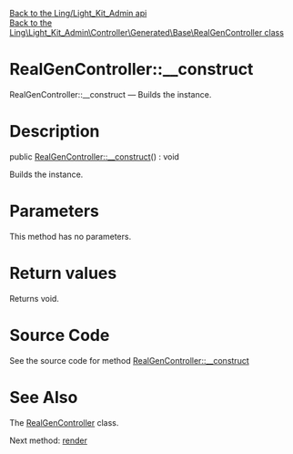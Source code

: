 [Back to the Ling/Light_Kit_Admin api](https://github.com/lingtalfi/Light_Kit_Admin/blob/master/doc/api/Ling/Light_Kit_Admin.md)<br>
[Back to the Ling\Light_Kit_Admin\Controller\Generated\Base\RealGenController class](https://github.com/lingtalfi/Light_Kit_Admin/blob/master/doc/api/Ling/Light_Kit_Admin/Controller/Generated/Base/RealGenController.md)


RealGenController::__construct
================



RealGenController::__construct — Builds the instance.




Description
================


public [RealGenController::__construct](https://github.com/lingtalfi/Light_Kit_Admin/blob/master/doc/api/Ling/Light_Kit_Admin/Controller/Generated/Base/RealGenController/__construct.md)() : void




Builds the instance.




Parameters
================

This method has no parameters.


Return values
================

Returns void.








Source Code
===========
See the source code for method [RealGenController::__construct](https://github.com/lingtalfi/Light_Kit_Admin/blob/master/Controller/Generated/Base/RealGenController.php#L32-L36)


See Also
================

The [RealGenController](https://github.com/lingtalfi/Light_Kit_Admin/blob/master/doc/api/Ling/Light_Kit_Admin/Controller/Generated/Base/RealGenController.md) class.

Next method: [render](https://github.com/lingtalfi/Light_Kit_Admin/blob/master/doc/api/Ling/Light_Kit_Admin/Controller/Generated/Base/RealGenController/render.md)<br>

